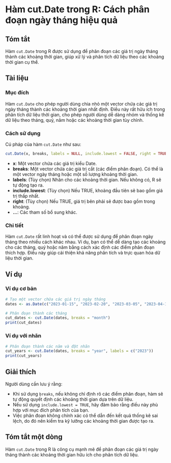 <!--
Meta Description: # Hàm cut.Date trong R: Cách phân đoạn ngày tháng hiệu quả ## Tóm tắt Hàm `cut.Date` trong R được sử dụng để phân đoạn các giá trị ngày tháng thành cá...
Meta Keywords: các, phân, khoảng, date, thời
-->

# Hàm cut.Date trong R: Cách phân đoạn ngày tháng hiệu quả

## Tóm tắt
Hàm `cut.Date` trong R được sử dụng để phân đoạn các giá trị ngày tháng thành các khoảng thời gian, giúp xử lý và phân tích dữ liệu theo các khoảng thời gian cụ thể.

## Tài liệu
### Mục đích
Hàm `cut.Date` cho phép người dùng chia nhỏ một vector chứa các giá trị ngày tháng thành các khoảng thời gian nhất định. Điều này rất hữu ích trong phân tích dữ liệu thời gian, cho phép người dùng dễ dàng nhóm và thống kê dữ liệu theo tháng, quý, năm hoặc các khoảng thời gian tùy chỉnh.

### Cách sử dụng
Cú pháp của hàm `cut.Date` như sau:
```R
cut.Date(x, breaks, labels = NULL, include.lowest = FALSE, right = TRUE, ...)
```

- **x**: Một vector chứa các giá trị kiểu Date.
- **breaks**: Một vector chứa các giá trị cắt (các điểm phân đoạn). Có thể là một vector ngày tháng hoặc một số lượng khoảng thời gian.
- **labels**: (Tùy chọn) Nhãn cho các khoảng thời gian. Nếu không có, R sẽ tự động tạo ra.
- **include.lowest**: (Tùy chọn) Nếu TRUE, khoảng đầu tiên sẽ bao gồm giá trị thấp nhất.
- **right**: (Tùy chọn) Nếu TRUE, giá trị bên phải sẽ được bao gồm trong khoảng.
- **...**: Các tham số bổ sung khác.

### Chi tiết
Hàm `cut.Date` rất linh hoạt và có thể được sử dụng để phân đoạn ngày tháng theo nhiều cách khác nhau. Ví dụ, bạn có thể dễ dàng tạo các khoảng cho các tháng, quý hoặc năm bằng cách xác định các điểm phân đoạn thích hợp. Điều này giúp cải thiện khả năng phân tích và trực quan hóa dữ liệu thời gian.

## Ví dụ
### Ví dụ cơ bản
```R
# Tạo một vector chứa các giá trị ngày tháng
dates <- as.Date(c("2023-01-15", "2023-02-20", "2023-03-05", "2023-04-10"))

# Phân đoạn thành các tháng
cut_dates <- cut.Date(dates, breaks = "month")
print(cut_dates)
```

### Ví dụ với nhãn
```R
# Phân đoạn thành các năm và đặt nhãn
cut_years <- cut.Date(dates, breaks = "year", labels = c("2023"))
print(cut_years)
```

## Giải thích
Người dùng cần lưu ý rằng:
- Khi sử dụng `breaks`, nếu không chỉ định rõ các điểm phân đoạn, hàm sẽ tự động quyết định các khoảng thời gian dựa trên dữ liệu.
- Nếu sử dụng `include.lowest = TRUE`, hãy đảm bảo rằng điều này phù hợp với mục đích phân tích của bạn.
- Việc phân đoạn không chính xác có thể dẫn đến kết quả thống kê sai lệch, do đó nên kiểm tra kỹ lưỡng các khoảng thời gian được tạo ra.

## Tóm tắt một dòng
Hàm `cut.Date` trong R là công cụ mạnh mẽ để phân đoạn các giá trị ngày tháng thành các khoảng thời gian hữu ích cho phân tích dữ liệu.